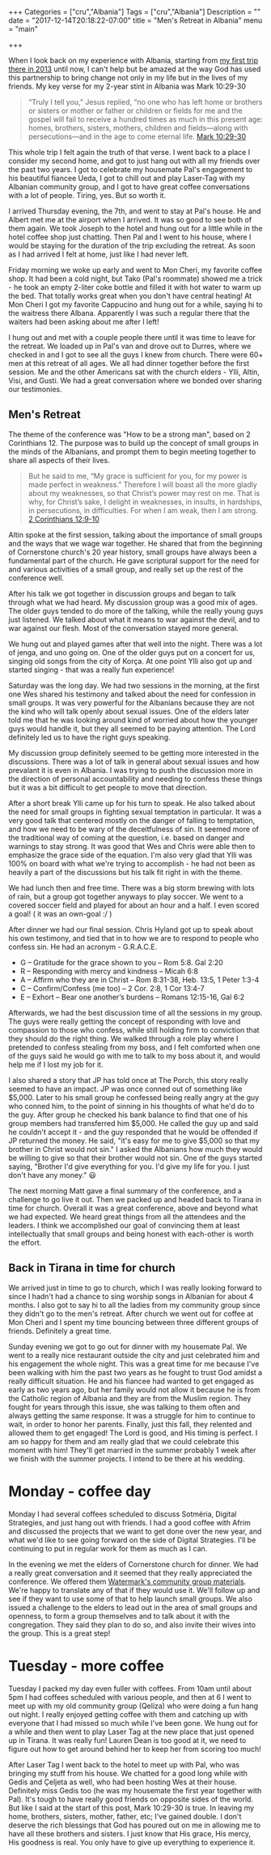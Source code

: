 +++
Categories = ["cru","Albania"]
Tags = ["cru","Albania"]
Description = ""
date = "2017-12-14T20:18:22-07:00"
title = "Men's Retreat in Albania"
menu = "main"

+++

When I look back on my experience with Albania, starting from [my first trip there in 2013](/albania/2013)
until now, I can't help but be amazed at the way God has used this partnership to bring
change not only in my life but in the lives of my friends.  My key verse for my 2-year stint
in Albania was Mark 10:29-30

> “Truly I tell you,” Jesus replied, “no one who has left home or brothers or sisters or 
> mother or father or children or fields for me and the gospel will fail to receive a 
> hundred times as much in this present age: homes, brothers, sisters, mothers, children
> and fields—along with persecutions—and in the age to come eternal life.
> <span class="source"><a href="http://biblehub.com/niv/mark/10.htm">Mark 10:29-30</a></span>

This whole trip I felt again the truth of that verse.  I went back to a place I consider my second
home, and got to just hang out with all my friends over the past two years.  I got to celebrate
my housemate Pal's engagement to his beautiful fiancee Ueda, I got to chill out and play Laser-Tag
with my Albanian community group, and I got to have great coffee conversations with a lot of people.
Tiring, yes.  But so worth it.

I arrived Thursday evening, the 7th, and went to stay at Pal's house.  He and Albert met me
at the airport when I arrived.  It was so good to see both of them again.  We took Joseph
to the hotel and hung out for a little while in the hotel coffee shop just chatting.  Then
Pal and I went to his house, where I would be staying for the duration of the trip excluding
the retreat.  As soon as I had arrived I felt at home, just like I had never left.

Friday morning we woke up early and went to Mon Cheri, my favorite coffee shop.  It had been
a cold night, but Tako (Pal's roommate) showed me a trick - he took an empty 2-liter coke bottle
and filled it with hot water to warm up the bed.  That totally works great when you don't have
central heating!  At Mon Cheri I got my favorite Cappucino and hung out for a while, saying hi
to the waitress there Albana.  Apparently I was such a regular there that the waiters had been
asking about me after I left!

I hung out and met with a couple people there until it was time to leave for the retreat.  We
loaded up in Pal's van and drove out to Durres, where we checked in and I got to see all the guys
I knew from church.  There were 60+ men at this retreat of all ages.  We all had dinner together
before the first session.  Me and the other Americans sat with the church elders - Ylli, Altin, 
Visi, and Gusti.  We had a great conversation where we bonded over sharing our testimonies.

## Men's Retreat

The theme of the conference was "How to be a strong man",
based on 2 Corinthians 12.  The purpose was to build up the concept of small groups in the minds
of the Albanians, and prompt them to begin meeting together to share all aspects of their lives.

> But he said to me, “My grace is sufficient for you, for my power is made perfect in weakness.”
> Therefore I will boast all the more gladly about my weaknesses, so that Christ’s power may rest
> on me. That is why, for Christ’s sake, I delight in weaknesses, in insults, in hardships, in 
> persecutions, in difficulties. For when I am weak, then I am strong.
> <span class="source"><a href="http://biblehub.com/niv/2_corinthians/12.htm">2 Corinthians 12:9-10</a></span>

Altin spoke at the first session, talking about the importance of small groups and the ways that
we wage war together.  He shared that from the beginning of Cornerstone church's 20 year history,
small groups have always been a fundamental part of the church.  He gave scriptural support for
the need for and various activities of a small group, and really set up the rest of the conference
well.

After his talk we got together in discussion groups and began to talk through what we had heard.
My discussion group was a good mix of ages.  The older guys tended to do more of the talking,
while the really young guys just listened.  We talked about what it means to war against the
devil, and to war against our flesh.  Most of the conversation stayed more general.

We hung out and played games after that well into the night.  There was a lot of jenga, and
uno going on.  One of the older guys put on a concert for us, singing old songs from the city
of Korça.  At one point Ylli also got up and started singing - that was a really fun experience!

Saturday was the long day.  We had two sessions in the morning, at the first one Wes shared his
testimony and talked about the need for confession in small groups.  It was very powerful for
the Albanians because they are not the kind who will talk openly about sexual issues.  One of
the elders later told me that he was looking around kind of worried about how the younger guys
would handle it, but they all seemed to be paying attention.  The Lord definitely led us to have
the right guys speaking.

My discussion group definitely seemed to be getting more interested in the discussions.  There
was a lot of talk in general about sexual issues and how prevalant it is even in Albania.
I was trying to push the discussion more in the direction of personal accountability and
needing to confess these things but it was a bit difficult to get people to move that direction.

After a short break Ylli came up for his turn to speak.  He also talked about the need for small
groups in fighting sexual temptation in particular.  It was a very good talk that centered mostly
on the danger of falling to temptation, and how we need to be wary of the deceitfulness of sin.
It seemed more of the traditional way of coming at the question, i.e. based on danger and
warnings to stay strong.  It was good that Wes and Chris were able then to emphasize the grace
side of the equation.  I'm also very glad that Ylli was 100% on board with what we're trying to
accomplish - he had not been as heavily a part of the discussions but his talk fit right in with
the theme.

We had lunch then and free time.  There was a big storm brewing with lots of rain, but a group
got together anyways to play soccer.  We went to a covered soccer field and played for about an
hour and a half.  I even scored a goal!  ( it was an own-goal :/ )

After dinner we had our final session.  Chris Hyland got up to speak about his own testimony,
and tied that in to how we are to respond to people who confess sin.  He had an acronym - G.R.A.C.E.

* G – Gratitude for the grace shown to you – Rom 5:8. Gal 2:20
* R – Responding with mercy and kindness – Micah 6:8
* A – Affirm who they are in Christ – Rom 8:31-38, Heb. 13:5, 1 Peter 1:3-4
* C – Confirm/Confess (me too) – 2 Cor. 2:8, 1 Cor 13:4-7
* E – Exhort – Bear one another’s burdens – Romans 12:15-16, Gal 6:2

Afterwards, we had the best discussion time of all the sessions in my group.  The guys were really
getting the concept of responding with love and compassion to those who confess, while still
holding firm to conviction that they should do the right thing.  We walked through a role play
where I pretended to confess stealing from my boss, and I felt comforted when one of the guys
said he would go with me to talk to my boss about it, and would help me if I lost my job for it.

I also shared a story that JP has told once at The Porch, this story really seemed to have an
impact.  JP was once conned out of something like $5,000.  Later to his small group he confessed
being really angry at the guy who conned him, to the point of sinning in his thoughts of what he'd
do to the guy.  After group he checked his bank balance to find that one of his group members had
transferred him $5,000.  He called the guy up and said he couldn't accept it - and the guy
responded that he would be offended if JP returned the money.  He said, "it's easy for me to give
$5,000 so that my brother in Christ would not sin."  I asked the Albanians how much they would be
willing to give so that their brother would not sin.  One of the guys started saying, "Brother
I'd give everything for you.  I'd give my life for you.  I just don't have any money." 😃

The next morning Matt gave a final summary of the conference, and a challenge to go live it out.
Then we packed up and headed back to Tirana in time for church. Overall it was a great conference,
above and beyond what we had expected.  We heard great things from all the attendees and the
leaders.  I think we accomplished our goal of convincing them at least intellectually that small
groups and being honest with each-other is worth the effort.

## Back in Tirana in time for church

We arrived just in time to go to church, which I was really looking forward to since I hadn't had
a chance to sing worship songs in Albanian for about 4 months.  I also got to say hi to all the 
ladies from my community group since they didn't go to the men's retreat.  After church we went
out for coffee at Mon Cheri and I spent my time bouncing between three different groups of friends.
Definitely a great time.

Sunday evening we got to go out for dinner with my housemate Pal.  We went to a really nice restaurant
outside the city and just celebrated him and his engagement the whole night.  This was a great time
for me because I've been walking with him the past two years as he fought to trust God amidst a
really difficult situation.  He and his fiancee had wanted to get engaged as early as two years ago,
but her family would not allow it because he is from the Catholic region of Albania and they are
from the Muslim region.  They fought for years through this issue, she was talking to them often
and always getting the same response.  It was a struggle for him to continue to wait, in order to
honor her parents.  Finally, just this fall, they relented and allowed them to get engaged!
The Lord is good, and His timing is perfect.  I am so happy for them and am really glad that we
could celebrate this moment with him!  They'll get married in the summer probably 1 week after we
finish with the summer projects.  I intend to be there at his wedding.

# Monday - coffee day

Monday I had several coffees scheduled to discuss Sotmëria, Digital Strategies, and just hang
out with friends.  I had a good coffee with Afrim and discussed the projects that we want
to get done over the new year, and what we'd like to see going forward on the side of Digital
Strategies.  I'll be continuing to put in regular work for them as much as I can.

In the evening we met the elders of Cornerstone church for dinner.  We had a really great conversation
and it seemed that they really appreciated the conference.  We offered them [Watermark's 
community group materials](http://watermark.org/community).  We're happy to translate
any of that if they would use it.  We'll follow up and see if they want to use some of that to
help launch small groups.  We also issued a challenge to the elders to lead out in the area of
small groups and openness, to form a group themselves and to talk about it with the congregation.
They said they plan to do so, and also invite their wives into the group.  This is a great step!


# Tuesday - more coffee

Tuesday I packed my day even fuller with coffees.  From 10am until about 5pm I had coffees scheduled
with various people, and then at 6 I went to meet up with my old community group (Qeliza) who
were doing a fun hang out night.  I really enjoyed getting coffee with them and catching up with
everyone that I had missed so much while I've been gone.  We hung out for a while and then
went to play Laser Tag at the new place that just opened up in Tirana.  It was really fun!
Lauren Dean is too good at it, we need to figure out how to get around behind her to keep her
from scoring too much!

After Laser Tag I went back to the hotel to meet up with Pal, who was bringing my stuff from his
house.  We chatted for a good long while with Gedis and Çeljeta as well, who had been hosting
Wes at their house.  Definitely miss Gedis too (he was my housemate the first year together with Pal).
It's tough to have really good friends on opposite sides of the world.  But like I said at the
start of this post, Mark 10:29-30 is true.  In leaving my home, brothers, sisters, mother, father, etc;
I've gained double.  I don't deserve the rich blessings that God has poured out on me in allowing
me to have all these brothers and sisters.  I just know that His grace, His mercy, His goodness
is real.  You only have to give up everything to experience it.